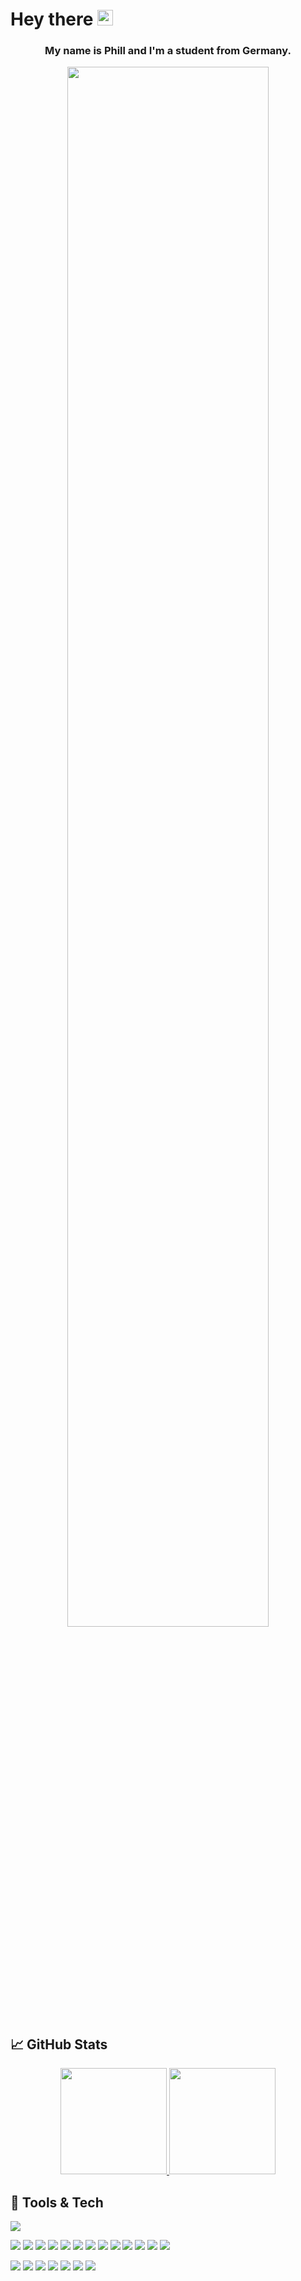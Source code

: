 # Hey there <img src="https://raw.githubusercontent.com/MartinHeinz/MartinHeinz/master/wave.gif" width="25px" height="25px">
### <a><p align="center">My name is Phill and I'm a student from Germany.</p></a>

<a href="https://github.com/phill030">
  <p align="center">
    <img src="https://wallpapercave.com/wp/wp6227423.gif" style="width: 80%;"/>
  </p>
</a>



## 📈 GitHub Stats
<a href="https://github.com/phill030">
  <p align="center">
    <img 
      height="170em"
      src="https://github-readme-stats.vercel.app/api?username=Phill030&count_private=true&show_icons=true&theme=synthwave&layout=compact"
    />
    <img 
      height="170em"
      src="https://github-readme-stats.vercel.app/api/top-langs/?username=phill030&langs_count=8&theme=synthwave"
    />
  </p>
</a>

## 🔧 Tools & Tech
![](https://img.shields.io/badge/OS-Windows-informational?style=flat&logo=Windows&logoColor=white&color=00A5CF)
<br/>

![](https://img.shields.io/badge/Tool-VSC-informational?style=flat&logo=VisualStudioCode&logoColor=white&color=00A5CF)
![](https://img.shields.io/badge/Tool-VS22-informational?style=flat&logo=VisualStudio&logoColor=white&color=00A5CF)
![](https://img.shields.io/badge/Tool-Putty-informational?style=flat&logo=putty&logoColor=white&color=00A5CF)
![](https://img.shields.io/badge/Tool-GitHub_Desktop-informational?style=flat&logo=github&logoColor=white&color=00A5CF)
![](https://img.shields.io/badge/Tool-Node.JS-informational?style=flat&logo=node.js&logoColor=white&color=00A5CF)
![](https://img.shields.io/badge/Tool-MySQL-informational?style=flat&logo=MySQL&logoColor=white&color=00A5CF)
![](https://img.shields.io/badge/Tool-NPM-informational?style=flat&logo=NPM&logoColor=white&color=00A5CF)
![](https://img.shields.io/badge/Tool-Bash-informational?style=flat&logo=bash&logoColor=white&color=00A5CF)
![](https://img.shields.io/badge/Tool-Debian-informational?style=flat&logo=Debian&logoColor=white&color=00A5CF)
![](https://img.shields.io/badge/Tool-Ubuntu-informational?style=flat&logo=Ubuntu&logoColor=white&color=00A5CF)
![](https://img.shields.io/badge/Tool-SSH-informational?style=flat&logo=SSH&logoColor=white&color=00A5CF)
![](https://img.shields.io/badge/Tool-Figma-informational?style=flat&logo=Figma&logoColor=white&color=00A5CF)
![](https://img.shields.io/badge/Tool-Bootstrap-informational?style=flat&logo=Bootstrap&logoColor=white&color=00A5CF)
<br/>

![](https://img.shields.io/badge/Code-CSharp-informational?style=flat&logo=csharp&logoColor=white&color=00A5CF)
![](https://img.shields.io/badge/Code-JavaScript-informational?style=flat&logo=javascript&logoColor=white&color=00A5CF)
![](https://img.shields.io/badge/Code-TypeScript-informational?style=flat&logo=TypeScript&logoColor=white&color=00A5CF)
![](https://img.shields.io/badge/Code-VueJs-informational?style=flat&logo=vue.js&logoColor=white&color=00A5CF)
![](https://img.shields.io/badge/Code-Java-informational?style=flat&logo=java&logoColor=white&color=00A5CF)
![](https://img.shields.io/badge/Code-CSS3-informational?style=flat&logo=css3&logoColor=white&color=00A5CF)
![](https://img.shields.io/badge/Code-HTML5-informational?style=flat&logo=html5&logoColor=white&color=00A5CF)
